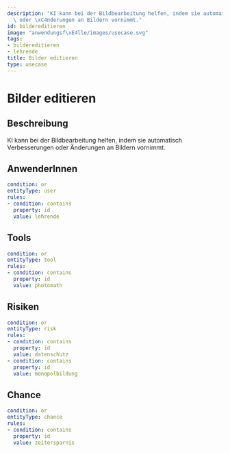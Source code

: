 ```yaml
---
description: "KI kann bei der Bildbearbeitung helfen, indem sie automatisch Verbesserungen\
  \ oder \xC4nderungen an Bildern vornimmt."
id: bildereditieren
image: "anwendungsf\xE4lle/images/usecase.svg"
tags:
- bildereditieren
- lehrende
title: Bilder editieren
type: usecase
---
```



# Bilder editieren

## Beschreibung

KI kann bei der Bildbearbeitung helfen, indem sie automatisch Verbesserungen oder Änderungen an Bildern vornimmt.

## AnwenderInnen

```yaml
condition: or
entityType: user
rules:
- condition: contains
  property: id
  value: lehrende
```



## Tools

```yaml
condition: or
entityType: tool
rules:
- condition: contains
  property: id
  value: photomath
```



## Risiken

```yaml
condition: or
entityType: risk
rules:
- condition: contains
  property: id
  value: datenschutz
- condition: contains
  property: id
  value: monopolbildung
```



## Chance

```yaml
condition: or
entityType: chance
rules:
- condition: contains
  property: id
  value: zeitersparnis
```

